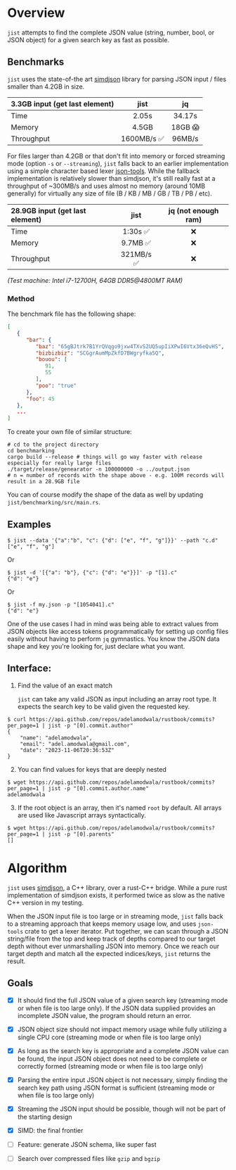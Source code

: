 # Overview

`jist` attempts to find the complete JSON value (string, number, bool, or JSON object) for a given search key as fast as possible.

## Benchmarks
`jist` uses the state-of-the art [simdjson](https://github.com/simdjson/simdjson) library for parsing JSON input / files smaller than 4.2GB in size.

| 3.3GB input (get last element) |    jist    |   jq    |
|:-------------------------------|:----------:|:-------:|
| Time                           |   2.05s    | 34.17s  |
| Memory                         |   4.5GB    | 18GB 😱 |
| Throughput                     | 1600MB/s ✅ | 96MB/s  |

For files larger than 4.2GB or that don't fit into memory or forced streaming mode (option `-s` or `--streaming`), `jist` falls back to an earlier implementation using a simple character based lexer [json-tools](https://github.com/Byron/json-tools/). While the fallback implementation is relatively slower than simdjson, it's still really fast at a throughput of ~300MB/s and uses almost no memory (around 10MB generally) for virtually any size of file (B / KB / MB / GB / TB / PB / etc).

| 28.9GB input (get last element) |   jist    | jq (not enough ram) |
|:--------------------------------|:---------:|:-------------------:|
| Time                            |  1:30s ✅  |          ❌          |
| Memory                          |  9.7MB ✅  |          ❌          |
| Throughput                      | 321MB/s ✅ |          ❌          |

_(Test machine: Intel i7-12700H, 64GB DDR5@4800MT RAM)_

### Method
The benchmark file has the following shape:
```json
[
   {
      "bar": {
         "baz": "65gBJtrk7B1YrQVqgo9jxw4TXvS2UQ5upIiXPwI6Vtx36eQvHS",
         "bizbizbiz": "SCGgrAumMpZkfD7BWgryfka5Q",
         "bouou": [
            91,
            55
         ],
         "poo": "true"
      },
      "foo": 45
   },
   ...
]
```
To create your own file of similar structure:
```shell
# cd to the project directory
cd benchmarking
cargo build --release # things will go way faster with release especially for really large files
./target/release/genearator -n 100000000 -o ../output.json 
# n = number of records with the shape above - e.g. 100M records will result in a 28.9GB file
```
You can of course modify the shape of the data as well by updating `jist/benchmarking/src/main.rs`.

## Examples
```
$ jist --data '{"a":"b", "c": {"d": ["e", "f", "g"]}}' --path "c.d"
["e", "f", "g"]
```

Or

```
$ jist -d '[{"a": "b"}, {"c": {"d": "e"}}]' -p "[1].c"
{"d": "e"}
```

Or
```
$ jist -f my.json -p "[1054041].c"
{"d": "e"}
```

One of the use cases I had in mind was being able to extract values from JSON objects like access tokens programmatically for setting up config files easily without having to perform `jq` gymnastics. You know the JSON data shape and key you're looking for, just declare what you want.

## Interface:

1. Find the value of an exact match

   `jist` can take any valid JSON as input including an array root type. It expects the search key to be valid given the requested key.

```
$ curl https://api.github.com/repos/adelamodwala/rustbook/commits?per_page=1 | jist -p "[0].commit.author"
{
    "name": "adelamodwala",
    "email": "adel.amodwala@gmail.com",
    "date": "2023-11-06T20:36:53Z"
}
```

2. You can find values for keys that are deeply nested

```
$ wget https://api.github.com/repos/adelamodwala/rustbook/commits?per_page=1 | jist -p "[0].commit.author.name"
adelamodwala
```

3. If the root object is an array, then it's named `root` by default. All arrays are used like Javascript arrays syntactically.

```
$ wget https://api.github.com/repos/adelamodwala/rustbook/commits?per_page=1 | jist -p "[0].parents"
[]
```

# Algorithm
`jist` uses [simdjson](https://github.com/simdjson/simdjson), a C++ library, over a rust-C++ bridge. While a pure rust implementation of simdjson exists, it performed twice as slow as the native C++ version in my testing.

When the JSON input file is too large or in streaming mode, `jist` falls back to a streaming approach that keeps memory usage low, and uses `json-tools` crate to get a lexer iterator. Put together, we can scan through a JSON string/file from the top and keep track of depths compared to our target depth without ever unmarshalling JSON into memory. Once we reach our target depth and match all the expected indices/keys, `jist` returns the result.  

## Goals

- [x] It should find the full JSON value of a given search key (streaming mode or when file is too large only). If the JSON data supplied provides an incomplete JSON value, the program should return an error.
- [x] JSON object size should not impact memory usage while fully utilizing a single CPU core (streaming mode or when file is too large only)
- [x] As long as the search key is appropriate and a complete JSON value can be found, the input JSON object does not need to be complete or correctly formed (streaming mode or when file is too large only)
- [x] Parsing the entire input JSON object is not necessary, simply finding the search key path using JSON format is sufficient (streaming mode or when file is too large only)
- [x] Streaming the JSON input should be possible, though will not be part of the starting design
- [x] SIMD: the final frontier
- [ ] Feature: generate JSON schema, like super fast
- [ ] Search over compressed files like `gzip` and `bgzip`

